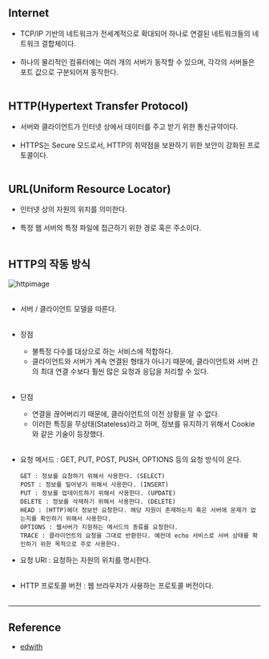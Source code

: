 Internet
--------

-	TCP/IP 기반의 네트워크가 전세계적으로 확대되어 하나로 연결된 네트워크들의 네트워크 결합체이다.<br><br>
-	하나의 물리적인 컴퓨터에는 여러 개의 서버가 동작할 수 있으며, 각각의 서버들은 포트 값으로 구분되어져 동작한다.<br><br>

HTTP(Hypertext Transfer Protocol)
---------------------------------

-	서버와 클라이언트가 인터넷 상에서 데이터를 주고 받기 위한 통신규약이다.<br><br>
-	HTTPS는 Secure 모드로서, HTTP의 취약점을 보완하기 위한 보안이 강화된 프로토콜이다.<br><br>

URL(Uniform Resource Locator)
-----------------------------

-	인터넷 상의 자원의 위치를 의미한다.<br><br>
-	특정 웹 서버의 특정 파일에 접근하기 위한 경로 혹은 주소이다.<br><br>

HTTP의 작동 방식
----------------

![httpimage](https://user-images.githubusercontent.com/56240505/69651201-13775700-10b3-11ea-919f-f7c23bf730e8.png)<br><br>

-	서버 / 클라이언트 모델을 따른다.<br><br>
-	장점
	-	불특정 다수를 대상으로 하는 서비스에 적합하다.
	-	클라이언트와 서버가 계속 연결된 형태가 아니기 때문에, 클라이언트와 서버 간의 최대 연결 수보다 훨씬 많은 요청과 응답을 처리할 수 있다.<br><br>
-	단점
	-	연결을 끊어버리기 때문에, 클라이언트의 이전 상황을 알 수 없다.
	-	이러한 특징을 무상태(Stateless)라고 하며, 정보를 유지하기 위해서 Cookie와 같은 기술이 등장했다.<br><br>
-	요청 메서드 : GET, PUT, POST, PUSH, OPTIONS 등의 요청 방식이 온다.

	```
	GET : 정보를 요청하기 위해서 사용한다. (SELECT)
	POST : 정보를 밀어넣기 위해서 사용한다. (INSERT)
	PUT : 정보를 업데이트하기 위해서 사용한다. (UPDATE)
	DELETE : 정보를 삭제하기 위해서 사용한다. (DELETE)
	HEAD : (HTTP)헤더 정보만 요청한다. 해당 자원이 존재하는지 혹은 서버에 문제가 없는지를 확인하기 위해서 사용한다.
	OPTIONS : 웹서버가 지원하는 메서드의 종류를 요청한다.
	TRACE : 클라이언트의 요청을 그대로 반환한다. 예컨데 echo 서비스로 서버 상태를 확인하기 위한 목적으로 주로 사용한다.
	```

-	요청 URI : 요청하는 자원의 위치를 명시한다.<br><br>

-	HTTP 프로토콜 버전 : 웹 브라우저가 사용하는 프로토콜 버전이다.<br><br>

---

Reference
---------

-	[edwith](https://www.edwith.org/boostcourse-web/lecture/16661/)
